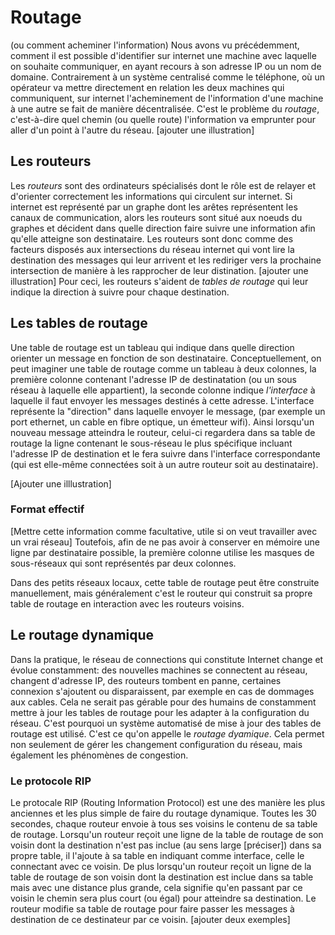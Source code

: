 # Routage 
(ou comment acheminer l'information)
Nous avons vu précédemment, comment il est possible d'identifier sur internet
une machine avec laquelle on souhaite communiquer, en ayant recours à son
adresse IP ou un nom de domaine. Contrairement à un système centralisé comme
le téléphone, où un opérateur va mettre directement en relation les deux
machines qui communiquent, sur internet l'acheminement de l'information d'une
machine à une autre se fait de manière décentralisée. C'est le problème du
*routage*, c'est-à-dire quel chemin (ou quelle route) l'information va emprunter pour
aller d'un point à l'autre du réseau. [ajouter une illustration]

## Les routeurs    
Les *routeurs* sont des ordinateurs spécialisés dont le rôle est de relayer
et d'orienter correctement les informations qui circulent sur internet. Si
internet est représenté par un graphe dont les arêtes représentent les canaux
de communication, alors les routeurs sont situé aux noeuds du graphes et
décident dans quelle direction faire suivre une information afin qu'elle atteigne
son destinataire. Les routeurs sont donc comme des facteurs
disposés aux intersections du réseau internet qui vont lire la destination des
messages qui leur arrivent et les rediriger vers la prochaine intersection
de manière à les rapprocher de leur distination. [ajouter une illustration]
Pour ceci, les routeurs s'aident de *tables de routage* qui leur indique la
direction à suivre pour chaque destination. 
        
## Les tables de routage
Une table de routage est un tableau qui indique dans quelle direction orienter
un message en fonction de son destinataire. Conceptuellement, on peut imaginer
une table de routage comme un tableau à deux colonnes, la première colonne contenant
l'adresse IP de destinatation (ou un sous réseau à laquelle elle appartient),
la seconde colonne indique *l'interface* à laquelle il faut envoyer
les messages destinés à cette adresse. L'interface représente la "direction" dans laquelle envoyer le message,
(par exemple un port ethernet, un cable en fibre optique, un émetteur wifi).
Ainsi lorsqu'un nouveau message atteindra le routeur, celui-ci regardera dans sa table
de routage la ligne contenant le sous-réseau le plus spécifique incluant l'adresse IP
de destination et le fera suivre dans l'interface correspondante (qui est elle-même connectées soit à un
autre routeur soit au destinataire). 

[Ajouter une illlustration]

### Format effectif 
[Mettre cette information comme facultative, utile si on veut travailler avec un vrai réseau]
Toutefois, afin de ne pas avoir à conserver en mémoire une ligne par destinataire possible,
la première colonne utilise les masques de sous-réseaux qui sont représentés par deux colonnes.


Dans des petits réseaux locaux, cette table de routage peut être construite
manuellement, mais généralement c'est le routeur qui construit sa
propre table de routage en interaction avec les routeurs voisins. 
    
## Le routage dynamique
Dans la pratique, le réseau de connections qui constitute Internet change et
évolue constamment: des nouvelles machines se connectent au réseau, changent
d'adresse IP, des
routeurs tombent en panne, certaines
connexion s'ajoutent ou disparaissent, par exemple en cas de dommages aux
cables. Cela ne serait pas gérable pour des humains de constamment mettre à
jour les tables de routage pour les adapter à la configuration du réseau.
C'est pourquoi un système automatisé de mise à jour des tables de routage
est utilisé. C'est ce qu'on appelle le *routage dyamique*.
Cela permet non
seulement de gérer les changement configuration du réseau, mais également les
phénomènes de congestion.    

### Le protocole RIP
Le protocale RIP (Routing Information Protocol) est une des manière les plus anciennes et
les plus simple de faire du routage dynamique. Toutes les 30 secondes, chaque routeur
envoie à tous ses voisins le contenu de sa table de routage. Lorsqu'un routeur reçoit une ligne
de la table de routage de son voisin dont la destination n'est pas inclue (au sens large [préciser]) dans sa propre table,
il l'ajoute à sa table en indiquant comme interface, celle le connectant avec ce voisin. 
De plus lorsqu'un routeur reçoit un ligne de la table de routage de son voisin dont la destination est inclue dans sa table mais
avec une distance plus grande, cela signifie qu'en passant par ce voisin le chemin sera plus court (ou égal) pour atteindre sa destination.
Le routeur modifie sa table de routage pour faire passer les messages à destination de ce destinateur par ce voisin. 
[ajouter deux exemples]
